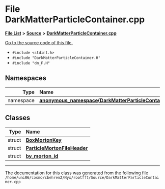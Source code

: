 
# File DarkMatterParticleContainer.cpp


[**File List**](files.md) **>** [**Source**](dir_74389ed8173ad57b461b9d623a1f3867.md) **>** [**DarkMatterParticleContainer.cpp**](DarkMatterParticleContainer_8cpp.md)

[Go to the source code of this file.](DarkMatterParticleContainer_8cpp_source.md)



* `#include <stdint.h>`
* `#include "DarkMatterParticleContainer.H"`
* `#include "dm_F.H"`









## Namespaces

| Type | Name |
| ---: | :--- |
| namespace | [**anonymous\_namespace{DarkMatterParticleContainer.cpp}**](namespaceanonymous__namespace_02DarkMatterParticleContainer_8cpp_03.md) <br> |

## Classes

| Type | Name |
| ---: | :--- |
| struct | [**BoxMortonKey**](structanonymous__namespace_02DarkMatterParticleContainer_8cpp_03_1_1BoxMortonKey.md) <br> |
| struct | [**ParticleMortonFileHeader**](structanonymous__namespace_02DarkMatterParticleContainer_8cpp_03_1_1ParticleMortonFileHeader.md) <br> |
| struct | [**by\_morton\_id**](structanonymous__namespace_02DarkMatterParticleContainer_8cpp_03_1_1by__morton__id.md) <br> |














------------------------------
The documentation for this class was generated from the following file `/home/uni06/cosmo/cbehren2/Nyx/rootfft/Source/DarkMatterParticleContainer.cpp`